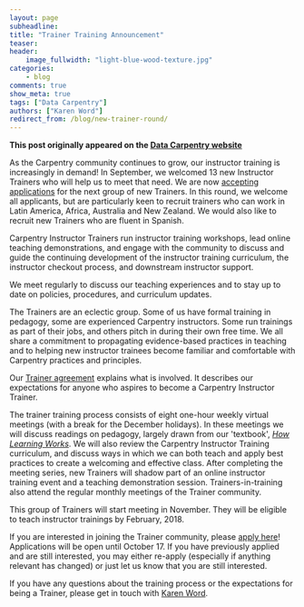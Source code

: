 ```yaml
---
layout: page
subheadline:
title: "Trainer Training Announcement"
teaser:
header:
    image_fullwidth: "light-blue-wood-texture.jpg"
categories:
    - blog
comments: true
show_meta: true
tags: ["Data Carpentry"]
authors: ["Karen Word"]
redirect_from: /blog/new-trainer-round/
--- 
```


**This post originally appeared on the [Data Carpentry website](https://datacarpentry.org)**

As the Carpentry community continues to grow, our instructor training is increasingly in demand! In September,
we welcomed 13 new Instructor Trainers who will help us to meet that need. We 
are now [accepting applications](https://docs.google.com/forms/d/e/1FAIpQLSe5rbZDqNdLIuIEw9wNrXWsGexKaSS7vwkc0HaxdBGh5M7ZPQ/viewform) 
for the next group of new Trainers. In this round, we welcome all applicants, but are particularly 
keen to recruit trainers who can work in Latin America, Africa, Australia and New Zealand. We would also like to recruit new
Trainers who are fluent in Spanish.
 
Carpentry Instructor Trainers run instructor training workshops, lead online teaching demonstrations, 
and engage with the community to discuss and guide the continuing development of the instructor training curriculum, 
the instructor checkout process, and downstream instructor support. 

We meet regularly to discuss our teaching 
experiences and to stay up to date on policies, procedures, and curriculum updates.

The Trainers are an eclectic group. Some of us have formal training in pedagogy, 
some are experienced Carpentry instructors. Some run trainings as part of their jobs, and others 
pitch in during their own free time. We all share a commitment to propagating evidence-based practices in 
teaching and to helping new instructor trainees become familiar and comfortable with Carpentry practices and principles.
 
Our [Trainer agreement](https://github.com/carpentries/policies/blob/master/trainer-agreement.md) explains what is involved. 
It describes our expectations for anyone who 
 aspires to become a Carpentry Instructor Trainer.
 
The trainer training process consists of eight one-hour weekly virtual meetings (with a break for the December holidays). 
In these meetings we will discuss readings on pedagogy, largely drawn from our 'textbook', [*How Learning Works*](https://www.amazon.com/How-Learning-Works-Research-Based-Principles/dp/0470484101). 
We will also review the Carpentry Instructor Training curriculum, and discuss ways in which we can both teach and apply 
best practices to create a welcoming and effective class. After completing the meeting series, new Trainers will shadow 
part of an online instructor training event and a teaching demonstration session. Trainers-in-training also attend 
the regular monthly meetings of the Trainer community. 
 
This group of Trainers will start meeting in November. They will be eligible to teach instructor trainings by February, 2018.
 
If you are interested in joining the Trainer community, please [apply here](https://docs.google.com/forms/d/e/1FAIpQLSe5rbZDqNdLIuIEw9wNrXWsGexKaSS7vwkc0HaxdBGh5M7ZPQ/viewform)! Applications will be open 
until October 17. If you have previously applied and are still interested, you may either re-apply (especially 
if anything relevant has changed) or just let us know that you are still interested. 
 
If you have any questions about the training process or the expectations for being a Trainer, please get in 
touch with [Karen Word](mailto:krword@carpentries.org).
